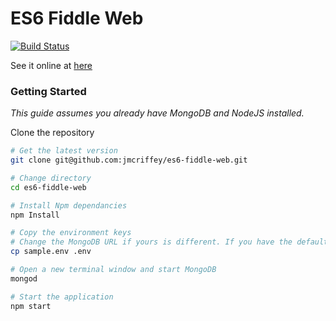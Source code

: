 ES6 Fiddle Web
===

[![Build Status](https://travis-ci.org/jmcriffey/es6-fiddle-web.png?branch=master)](https://travis-ci.org/jmcriffey/es6-fiddle-web)

See it online at [here](http://www.es6fiddle.net/)

### Getting Started
*This guide assumes you already have MongoDB and NodeJS installed.*

Clone the repository
```bash
# Get the latest version
git clone git@github.com:jmcriffey/es6-fiddle-web.git

# Change directory
cd es6-fiddle-web

# Install Npm dependancies
npm Install

# Copy the environment keys
# Change the MongoDB URL if yours is different. If you have the default configuration then it _should_ work
cp sample.env .env

# Open a new terminal window and start MongoDB
mongod

# Start the application
npm start